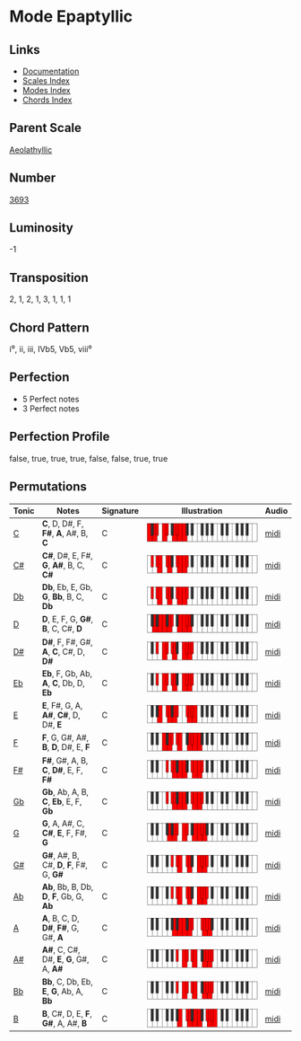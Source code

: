 # Mode Epaptyllic

## Links

- [Documentation](README.md)
- [Scales Index](Scales.md)
- [Modes Index](Modes.md)
- [Chords Index](Chords.md)

## Parent Scale

[Aeolathyllic](ScaleAeolathyllic.md)

## Number

[3693](https://ianring.com/musictheory/scales/3693)

## Luminosity

-1

## Transposition

2, 1, 2, 1, 3, 1, 1, 1

## Chord Pattern

i⁰, ii, iii, IVb5, Vb5, viii⁰

## Perfection

- 5 Perfect notes
- 3 Perfect notes

## Perfection Profile

false, true, true, true, false, false, true, true

## Permutations

| Tonic | Notes | Signature | Illustration | Audio |
|-------|-------|-----------|--------------|-------|
| [C](ModeCNaturalEpaptyllic.md) | **C**, D, D#, F, **F#**, **A**, A#, B, **C** | C | ![CNaturalEpaptyllic](ModeCNaturalEpaptyllic.png) | [midi](https://github.com/edipermadi/music/blob/main/docs/ModeCNaturalEpaptyllic.mid?raw=true) |
| [C#](ModeCSharpEpaptyllic.md) | **C#**, D#, E, F#, **G**, **A#**, B, C, **C#** | C | ![CSharpEpaptyllic](ModeCSharpEpaptyllic.png) | [midi](https://github.com/edipermadi/music/blob/main/docs/ModeCSharpEpaptyllic.mid?raw=true) |
| [Db](ModeDFlatEpaptyllic.md) | **Db**, Eb, E, Gb, **G**, **Bb**, B, C, **Db** | C | ![DFlatEpaptyllic](ModeDFlatEpaptyllic.png) | [midi](https://github.com/edipermadi/music/blob/main/docs/ModeDFlatEpaptyllic.mid?raw=true) |
| [D](ModeDNaturalEpaptyllic.md) | **D**, E, F, G, **G#**, **B**, C, C#, **D** | C | ![DNaturalEpaptyllic](ModeDNaturalEpaptyllic.png) | [midi](https://github.com/edipermadi/music/blob/main/docs/ModeDNaturalEpaptyllic.mid?raw=true) |
| [D#](ModeDSharpEpaptyllic.md) | **D#**, F, F#, G#, **A**, **C**, C#, D, **D#** | C | ![DSharpEpaptyllic](ModeDSharpEpaptyllic.png) | [midi](https://github.com/edipermadi/music/blob/main/docs/ModeDSharpEpaptyllic.mid?raw=true) |
| [Eb](ModeEFlatEpaptyllic.md) | **Eb**, F, Gb, Ab, **A**, **C**, Db, D, **Eb** | C | ![EFlatEpaptyllic](ModeEFlatEpaptyllic.png) | [midi](https://github.com/edipermadi/music/blob/main/docs/ModeEFlatEpaptyllic.mid?raw=true) |
| [E](ModeENaturalEpaptyllic.md) | **E**, F#, G, A, **A#**, **C#**, D, D#, **E** | C | ![ENaturalEpaptyllic](ModeENaturalEpaptyllic.png) | [midi](https://github.com/edipermadi/music/blob/main/docs/ModeENaturalEpaptyllic.mid?raw=true) |
| [F](ModeFNaturalEpaptyllic.md) | **F**, G, G#, A#, **B**, **D**, D#, E, **F** | C | ![FNaturalEpaptyllic](ModeFNaturalEpaptyllic.png) | [midi](https://github.com/edipermadi/music/blob/main/docs/ModeFNaturalEpaptyllic.mid?raw=true) |
| [F#](ModeFSharpEpaptyllic.md) | **F#**, G#, A, B, **C**, **D#**, E, F, **F#** | C | ![FSharpEpaptyllic](ModeFSharpEpaptyllic.png) | [midi](https://github.com/edipermadi/music/blob/main/docs/ModeFSharpEpaptyllic.mid?raw=true) |
| [Gb](ModeGFlatEpaptyllic.md) | **Gb**, Ab, A, B, **C**, **Eb**, E, F, **Gb** | C | ![GFlatEpaptyllic](ModeGFlatEpaptyllic.png) | [midi](https://github.com/edipermadi/music/blob/main/docs/ModeGFlatEpaptyllic.mid?raw=true) |
| [G](ModeGNaturalEpaptyllic.md) | **G**, A, A#, C, **C#**, **E**, F, F#, **G** | C | ![GNaturalEpaptyllic](ModeGNaturalEpaptyllic.png) | [midi](https://github.com/edipermadi/music/blob/main/docs/ModeGNaturalEpaptyllic.mid?raw=true) |
| [G#](ModeGSharpEpaptyllic.md) | **G#**, A#, B, C#, **D**, **F**, F#, G, **G#** | C | ![GSharpEpaptyllic](ModeGSharpEpaptyllic.png) | [midi](https://github.com/edipermadi/music/blob/main/docs/ModeGSharpEpaptyllic.mid?raw=true) |
| [Ab](ModeAFlatEpaptyllic.md) | **Ab**, Bb, B, Db, **D**, **F**, Gb, G, **Ab** | C | ![AFlatEpaptyllic](ModeAFlatEpaptyllic.png) | [midi](https://github.com/edipermadi/music/blob/main/docs/ModeAFlatEpaptyllic.mid?raw=true) |
| [A](ModeANaturalEpaptyllic.md) | **A**, B, C, D, **D#**, **F#**, G, G#, **A** | C | ![ANaturalEpaptyllic](ModeANaturalEpaptyllic.png) | [midi](https://github.com/edipermadi/music/blob/main/docs/ModeANaturalEpaptyllic.mid?raw=true) |
| [A#](ModeASharpEpaptyllic.md) | **A#**, C, C#, D#, **E**, **G**, G#, A, **A#** | C | ![ASharpEpaptyllic](ModeASharpEpaptyllic.png) | [midi](https://github.com/edipermadi/music/blob/main/docs/ModeASharpEpaptyllic.mid?raw=true) |
| [Bb](ModeBFlatEpaptyllic.md) | **Bb**, C, Db, Eb, **E**, **G**, Ab, A, **Bb** | C | ![BFlatEpaptyllic](ModeBFlatEpaptyllic.png) | [midi](https://github.com/edipermadi/music/blob/main/docs/ModeBFlatEpaptyllic.mid?raw=true) |
| [B](ModeBNaturalEpaptyllic.md) | **B**, C#, D, E, **F**, **G#**, A, A#, **B** | C | ![BNaturalEpaptyllic](ModeBNaturalEpaptyllic.png) | [midi](https://github.com/edipermadi/music/blob/main/docs/ModeBNaturalEpaptyllic.mid?raw=true) |
